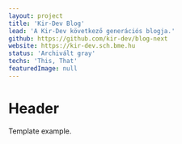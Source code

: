 ```yaml
---
layout: project
title: 'Kir-Dev Blog'
lead: 'A Kir-Dev következő generációs blogja.'
github: https://github.com/kir-dev/blog-next
website: https://kir-dev.sch.bme.hu
status: 'Archivált gray'
techs: 'This, That'
featuredImage: null
---
```


# Header

Template example.
